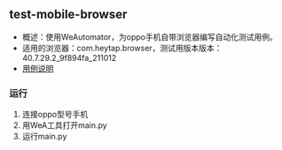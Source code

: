 
## test-mobile-browser

- 概述：使用WeAutomator，为oppo手机自带浏览器编写自动化测试用例。
- 适用的浏览器：com.heytap.browser，测试用版本版本：40.7.29.2_9f894fa_211012
- [用例说明](https://docs.qq.com/mind/DVFphRWZjS29tVlVx)

### 运行

1. 连接oppo型号手机
2. 用WeA工具打开main.py
3. 运行main.py

